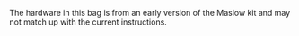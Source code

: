 The hardware in this bag is from an early version of the Maslow kit and may not match up with the current instructions.
